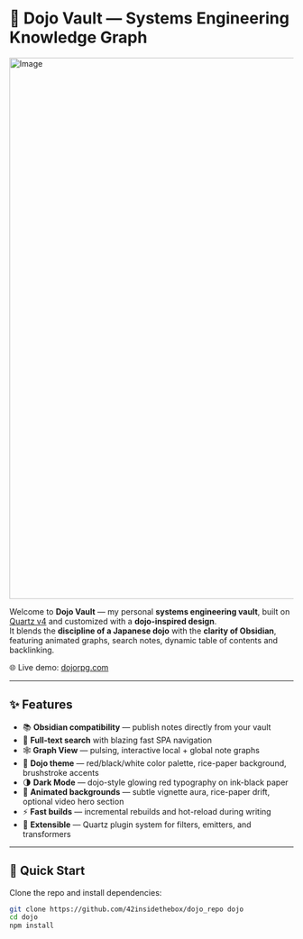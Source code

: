 # 🥋 Dojo Vault — Systems Engineering Knowledge Graph

<img width="1620" height="961" alt="Image" src="https://github.com/user-attachments/assets/4df2216f-8af7-49cd-a75d-c357f146b166" />

Welcome to **Dojo Vault** — my personal **systems engineering vault**, built on [Quartz v4](https://github.com/jackyzha0/quartz) and customized with a **dojo-inspired design**.  
It blends the **discipline of a Japanese dojo** with the **clarity of Obsidian**, featuring animated graphs, search notes, dynamic table of contents and backlinking.

🌐 Live demo: [dojorpg.com](https://dojorpg.com)

---

## ✨ Features

- 📚 **Obsidian compatibility** — publish notes directly from your vault
- 🔎 **Full-text search** with blazing fast SPA navigation
- 🕸️ **Graph View** — pulsing, interactive local + global note graphs
- 🎨 **Dojo theme** — red/black/white color palette, rice-paper background, brushstroke accents
- 🌗 **Dark Mode** — dojo-style glowing red typography on ink-black paper
- 📜 **Animated backgrounds** — subtle vignette aura, rice-paper drift, optional video hero section
- ⚡ **Fast builds** — incremental rebuilds and hot-reload during writing
- 🧩 **Extensible** — Quartz plugin system for filters, emitters, and transformers

---

## 🚀 Quick Start

Clone the repo and install dependencies:

```bash
git clone https://github.com/42insidethebox/dojo_repo dojo
cd dojo
npm install
```